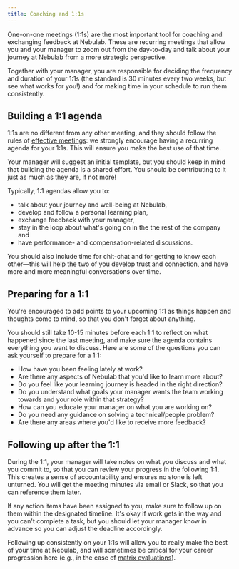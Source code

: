 ```yaml
---
title: Coaching and 1:1s
---
```


One-on-one meetings (1:1s) are the most important tool for coaching and exchanging feedback at
Nebulab. These are recurring meetings that allow you and your manager to zoom out from the 
day-to-day and talk about your journey at Nebulab from a more strategic perspective.

Together with your manager, you are responsible for deciding the frequency and duration of your
1:1s (the standard is 30 minutes every two weeks, but see what works for you!) and for making time
in your schedule to run them consistently.

## Building a 1:1 agenda

1:1s are no different from any other meeting, and they should follow the rules of
[effective meetings](/work-fundamentals/effective-meetings): we strongly encourage having a
recurring agenda for your 1:1s. This will ensure you make the best use of that time.

Your manager will suggest an initial template, but you should keep in mind that building the agenda
is a shared effort. You should be contributing to it just as much as they are, if not more!

Typically, 1:1 agendas allow you to:

- talk about your journey and well-being at Nebulab,
- develop and follow a personal learning plan, 
- exchange feedback with your manager,
- stay in the loop about what's going on in the the rest of the company and
- have performance- and compensation-related discussions.

You should also include time for chit-chat and for getting to know each other—this will help the two
of you develop trust and connection, and have more and more meaningful conversations over time.

## Preparing for a 1:1

You're encouraged to add points to your upcoming 1:1 as things happen and thoughts come to mind, so
that you don't forget about anything.

You should still take 10-15 minutes before each 1:1 to reflect on what happened since the last
meeting, and make sure the agenda contains everything you want to discuss. Here are some of the
questions you can ask yourself to prepare for a 1:1:

- How have you been feeling lately at work?
- Are there any aspects of Nebulab that you'd like to learn more about?
- Do you feel like your learning journey is headed in the right direction?
- Do you understand what goals your manager wants the team working towards and your role within that
  strategy?
- How can you educate your manager on what you are working on?
- Do you need any guidance on solving a technical/people problem?
- Are there any areas where you'd like to receive more feedback?

## Following up after the 1:1

During the 1:1, your manager will take notes on what you discuss and what you commit to, so that you
can review your progress in the following 1:1. This creates a sense of accountability and ensures no
stone is left unturned. You will get the meeting minutes via email or Slack, so that you can
reference them later.

If any action items have been assigned to you, make sure to follow up on them within the designated
timeline. It's okay if work gets in the way and you can't complete a task, but you should let your
manager know in advance so you can adjust the deadline accordingly.

Following up consistently on your 1:1s will allow you to really make the best of your time at
Nebulab, and will sometimes be critical for your career progression here (e.g., in the case of
[matrix evaluations](/personal-growth/competency-metrix)).
